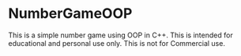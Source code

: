 # NumberGameOOP
This is a simple number game using OOP in C++. This is intended for educational and personal use only. This is not for Commercial use.
